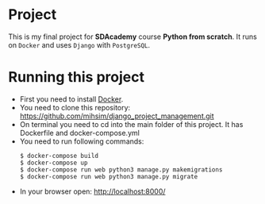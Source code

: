 # Project
This is my final project for __SDAcademy__ course __Python from scratch__.
It runs on `Docker` and uses `Django` with `PostgreSQL`.

# Running this project
- First you need to install [Docker](https://docs.docker.com/get-docker/).
- You need to clone this repository: https://github.com/mihsim/django_project_management.git
- On terminal you need to cd into the main folder of this project. It has Dockerfile and docker-compose.yml
- You need to run following commands:
  ```
  $ docker-compose build
  $ docker-compose up
  $ docker-compose run web python3 manage.py makemigrations
  $ docker-compose run web python3 manage.py migrate
  ```
- In your browser open: [http://localhost:8000/](http://localhost:8000/)
  

